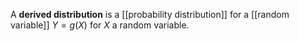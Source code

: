 A **derived distribution** is a [[probability distribution]] for a [[random variable]] $Y = g(X)$ for $X$ a random variable.